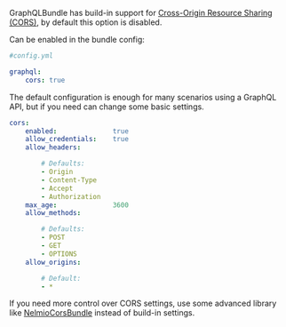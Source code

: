 GraphQLBundle has build-in support for 
[Cross-Origin Resource Sharing (CORS)](https://en.wikipedia.org/wiki/Cross-origin_resource_sharing), 
by default this option is disabled.

Can be enabled in the bundle config:

````yaml
#config.yml

graphql:
    cors: true
````

The default configuration is enough for many scenarios using a GraphQL API, 
but if you need can change some basic settings.

````yaml
cors:
    enabled:              true
    allow_credentials:    true
    allow_headers:

        # Defaults:
        - Origin
        - Content-Type
        - Accept
        - Authorization
    max_age:              3600
    allow_methods:

        # Defaults:
        - POST
        - GET
        - OPTIONS
    allow_origins:

        # Default:
        - *
````

If you need more control over CORS settings, 
use some advanced library like [NelmioCorsBundle](https://github.com/nelmio/NelmioCorsBundle) instead of build-in settings.